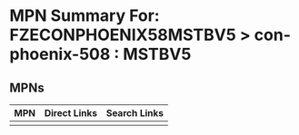 



# MPN Summary For: FZECONPHOENIX58MSTBV5 > con-phoenix-508 : MSTBV5

## MPNs
  

|MPN|Direct Links|Search Links|
| :--- | :--- | :--- |
||||
